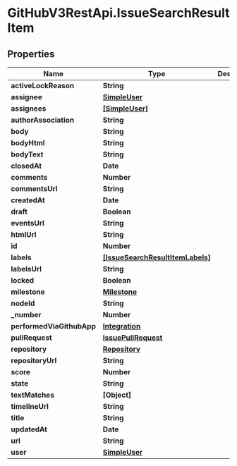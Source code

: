 # GitHubV3RestApi.IssueSearchResultItem

## Properties

Name | Type | Description | Notes
------------ | ------------- | ------------- | -------------
**activeLockReason** | **String** |  | [optional] 
**assignee** | [**SimpleUser**](SimpleUser.md) |  | 
**assignees** | [**[SimpleUser]**](SimpleUser.md) |  | [optional] 
**authorAssociation** | **String** |  | 
**body** | **String** |  | [optional] 
**bodyHtml** | **String** |  | [optional] 
**bodyText** | **String** |  | [optional] 
**closedAt** | **Date** |  | 
**comments** | **Number** |  | 
**commentsUrl** | **String** |  | 
**createdAt** | **Date** |  | 
**draft** | **Boolean** |  | [optional] 
**eventsUrl** | **String** |  | 
**htmlUrl** | **String** |  | 
**id** | **Number** |  | 
**labels** | [**[IssueSearchResultItemLabels]**](IssueSearchResultItemLabels.md) |  | 
**labelsUrl** | **String** |  | 
**locked** | **Boolean** |  | 
**milestone** | [**Milestone**](Milestone.md) |  | 
**nodeId** | **String** |  | 
**_number** | **Number** |  | 
**performedViaGithubApp** | [**Integration**](Integration.md) |  | [optional] 
**pullRequest** | [**IssuePullRequest**](IssuePullRequest.md) |  | [optional] 
**repository** | [**Repository**](Repository.md) |  | [optional] 
**repositoryUrl** | **String** |  | 
**score** | **Number** |  | 
**state** | **String** |  | 
**textMatches** | **[Object]** |  | [optional] 
**timelineUrl** | **String** |  | [optional] 
**title** | **String** |  | 
**updatedAt** | **Date** |  | 
**url** | **String** |  | 
**user** | [**SimpleUser**](SimpleUser.md) |  | 



